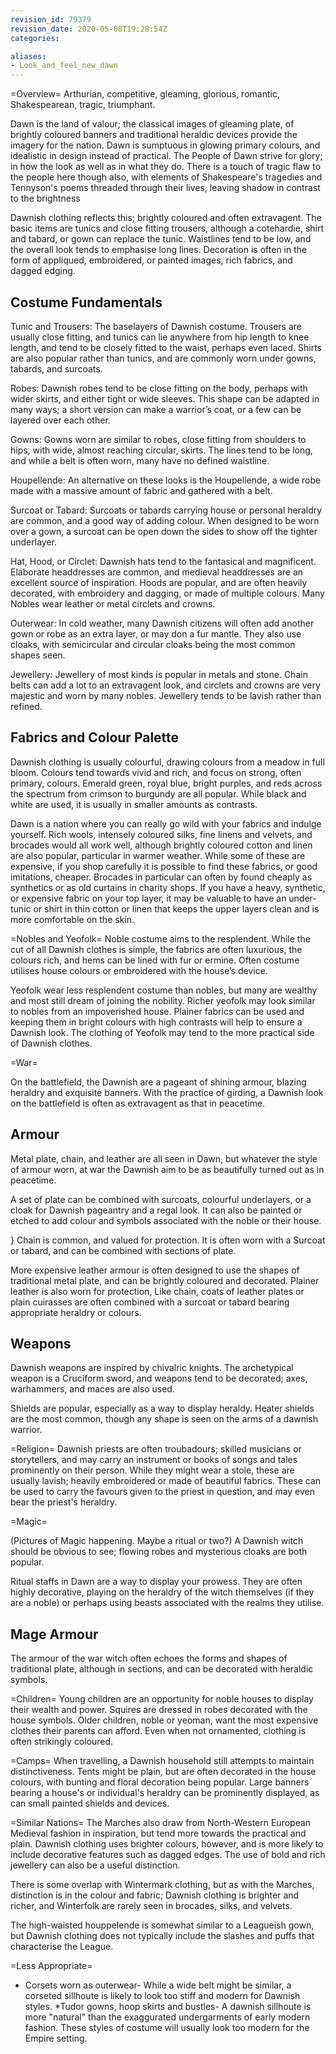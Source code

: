 ```yaml
---
revision_id: 79379
revision_date: 2020-05-08T19:28:54Z
categories:

aliases:
- Look_and_feel_new_dawn
---
```




=Overview= 
Arthurian, competitive, gleaming, glorious, romantic, Shakespearean, tragic, triumphant.

Dawn is the land of valour; the classical images of gleaming plate, of brightly coloured banners and traditional heraldic devices provide the imagery for the nation. Dawn is sumptuous in glowing primary colours, and idealistic in design instead of practical. The People of Dawn strive for glory; in how the look as well as in what they do. There is a touch of tragic flaw to the people here though also, with elements of Shakespeare's tragedies and Tennyson's poems threaded through their lives, leaving shadow in contrast to the brightness

Dawnish clothing reflects this; brightly coloured and often extravagent. The basic items are tunics and close fitting trousers, although a cotehardie, shirt and tabard, or gown can replace the tunic. Waistlines tend to be low, and the overall look tends to emphasise long lines. Decoration is often in the form of appliqued, embroidered, or painted images, rich fabrics, and dagged edging. 

## Costume Fundamentals


Tunic and Trousers: The baselayers of Dawnish costume. Trousers are usually close fitting, and tunics can lie anywhere from hip length to knee length, and tend to be closely fitted to the waist, perhaps even laced. Shirts are also popular rather than tunics, and are commonly worn under gowns, tabards, and surcoats. 

Robes: Dawnish robes tend to be close fitting on the body, perhaps with wider skirts, and either tight or wide sleeves. This shape can be adapted in many ways; a short version can make a warrior’s coat, or a few can be layered over each other. 

Gowns: Gowns worn are similar to robes, close fitting from shoulders to hips, with wide, almost reaching circular, skirts. The lines tend to be long, and while a belt is often worn, many have no defined waistline. 

Houpellende: An alternative on these looks is the Houpellende, a wide robe made with a massive amount of fabric and gathered with a belt. 


Surcoat or Tabard: Surcoats or tabards carrying house or personal heraldry are common, and a good way of adding colour. When designed to be worn over a gown, a surcoat can be open down the sides to show off the tighter underlayer. 

Hat, Hood, or Circlet: Dawnish hats tend to the fantasical and magnificent. Elaborate headdresses are common, and medieval headdresses are an excellent source of inspiration. Hoods are popular, and are often heavily decorated, with embroidery and dagging, or made of multiple colours. Many Nobles wear leather or metal circlets and crowns. 

Outerwear: In cold weather, many Dawnish citizens will often add another gown or robe as an extra layer, or may don a fur mantle. They also use cloaks, with semicircular and circular cloaks being the most common shapes seen. 

Jewellery: Jewellery of most kinds is popular in metals and stone. Chain belts can add a lot to an extravagent look, and circlets and crowns are very majestic and worn by many nobles. Jewellery tends to be lavish rather than refined. 

## Fabrics and Colour Palette
Dawnish clothing is usually colourful, drawing colours from a meadow in full bloom. Colours tend towards vivid and rich, and focus on strong, often primary, colours. Emerald green, royal blue, bright purples, and reds across the spectrum from crimson to burgundy are all popular. While black and white are used, it is usually in smaller amounts as contrasts. 

Dawn is a nation where you can really go wild with your fabrics and indulge yourself. Rich wools, intensely coloured silks, fine linens and velvets, and brocades would all work well, although brightly coloured cotton and linen are also popular, particular in warmer weather. While some of these are expensive, if you shop carefully it is possible to find these fabrics, or good imitations, cheaper. Brocades in particular can often by found cheaply as synthetics or as old curtains in charity shops. 
If you have a heavy, synthetic, or expensive fabric on your top layer, it may be valuable to have an under-tunic or shirt in thin cotton or linen that keeps the upper layers clean and is more comfortable on the skin.

=Nobles and Yeofolk=
Noble costume aims to the resplendent. While the cut of all Dawnish clothes is simple, the fabrics are often luxurious, the colours rich, and hems can be lined with fur or ermine. Often costume utilises house colours or embroidered with the house’s device.

Yeofolk wear less resplendent costume than nobles, but many are wealthy and most still dream of joining the nobility. Richer yeofolk may look similar to nobles from an impoverished house. Plainer fabrics can be used and keeping them in bright colours with high contrasts will help to ensure a Dawnish look. The clothing of Yeofolk may tend to the more practical side of Dawnish clothes. 

=War=


On the battlefield, the Dawnish are a pageant of shining armour, blazing heraldry and exquisite banners. With the practice of girding, a Dawnish look on the battlefield is often as extravagent as that in peacetime. 

## Armour

Metal plate, chain, and leather are all seen in Dawn, but whatever the style of armour worn, at war the Dawnish aim to be as beautifully turned out as in peacetime. 

A set of plate can be combined with surcoats, colourful underlayers, or a cloak for Dawnish pageantry and a regal look. It can also be painted or etched to add colour and symbols associated with the noble or their house. 

}
Chain is common, and valued for protection. It is often worn with a Surcoat or tabard, and can be combined with sections of plate. 

More expensive leather armour is often designed to use the shapes of traditional metal plate, and can be brightly coloured and decorated. Plainer leather is also worn for protection, Like chain, coats of leather plates or plain cuirasses are often combined with a surcoat or tabard bearing appropriate heraldry or colours.

## Weapons
Dawnish weapons are inspired by chivalric knights. The archetypical weapon is a Cruciform sword, and weapons tend to be decorated; axes, warhammers, and maces are also used. 

Shields are popular, especially as a way to display heraldy. Heater shields are the most common, though any shape is seen on the arms of a dawnish warrior. 



=Religion=
Dawnish priests are often troubadours; skilled musicians or storytellers, and may carry an instrument or books of songs and tales prominently on their person. While they might wear a stole, these are usually lavish;  heavily embroidered or made of beautiful fabrics. These can be used to carry the favours given to the priest in question, and may even bear the priest's heraldry. 

=Magic=

(Pictures of Magic happening. Maybe a ritual or two?)
A Dawnish witch should be obvious to see; flowing robes and mysterious cloaks are both popular. 

Ritual staffs in Dawn are a way to display your prowess. They are often highly decorative, playing on the heraldry of the witch themselves (if they are a noble) or perhaps using beasts associated with the realms they utilise. 

## Mage Armour
The armour of the war witch often echoes the forms and shapes of traditional plate, although in sections, and can be decorated with heraldic symbols. 





=Children=
Young children are an opportunity for noble houses to display their wealth and power. Squires are dressed in robes decorated with the house symbols. Older children, noble or yeoman, want the most expensive clothes their parents can afford. Even when not ornamented, clothing is often strikingly coloured.




=Camps=
When travelling, a Dawnish household still attempts to maintain distinctiveness. Tents might be plain, but are often decorated in the house colours, with bunting and floral decoration being popular. Large banners bearing a house's or individual's heraldry can be prominently displayed, as can small painted shields and devices. 

=Similar Nations= 
The Marches also draw from North-Western European Medieval fashion in inspiration, but tend more towards the practical and plain. Dawnish clothing uses brighter colours, however, and is more likely to include decorative features such as dagged edges. The use of bold and rich jewellery can also be a useful distinction. 

There is some overlap with Wintermark clothing, but as with the Marches, distinction is in the colour and fabric; Dawnish clothing is brighter and richer, and Winterfolk are rarely seen in brocades, silks, and velvets. 

The high-waisted houppelende is somewhat similar to a Leagueish gown, but Dawnish clothing does not typically include the slashes and puffs that characterise the League. 

=Less Appropriate= 
* Corsets worn as outerwear- While a wide belt might be similar, a corseted sillhoute is likely to look too stiff and modern for Dawnish styles. 
*Tudor gowns, hoop skirts and bustles- A dawnish sillhoute is more "natural" than the exaggurated undergarments of early modern fashion. These styles of costume will usually look too modern for the Empire setting.

